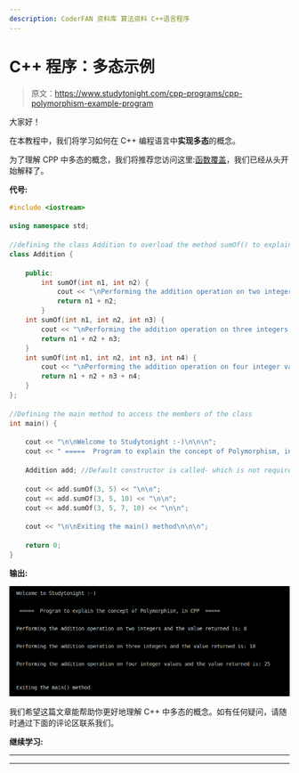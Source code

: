 ```yaml
---
description: CoderFAN 资料库 算法资料 C++语言程序
---
```


# C++ 程序：多态示例

> 原文：<https://www.studytonight.com/cpp-programs/cpp-polymorphism-example-program>

大家好！

在本教程中，我们将学习如何在 C++ 编程语言中**实现多态**的概念。

为了理解 CPP 中多态的概念，我们将推荐您访问这里:[函数覆盖](https://www.studytonight.com/cpp/function-overriding.php)，我们已经从头开始解释了。

**代号:**

```cpp
#include <iostream>

using namespace std;

//defining the class Addition to overload the method sumOf() to explain the concept of Polymorphism
class Addition {

    public:
        int sumOf(int n1, int n2) {
            cout << "\nPerforming the addition operation on two integers and the value returned is: ";
            return n1 + n2;
        }
    int sumOf(int n1, int n2, int n3) {
        cout << "\nPerforming the addition operation on three integers and the value returned is: ";
        return n1 + n2 + n3;
    }
    int sumOf(int n1, int n2, int n3, int n4) {
        cout << "\nPerforming the addition operation on four integer values and the value returned is: ";
        return n1 + n2 + n3 + n4;
    }
};

//Defining the main method to access the members of the class
int main() {

    cout << "\n\nWelcome to Studytonight :-)\n\n\n";
    cout << " =====  Program to explain the concept of Polymorphism, in CPP  ===== \n\n";

    Addition add; //Default constructor is called- which is not required to be written explicitly

    cout << add.sumOf(3, 5) << "\n\n";
    cout << add.sumOf(3, 5, 10) << "\n\n";
    cout << add.sumOf(3, 5, 7, 10) << "\n\n";

    cout << "\n\nExiting the main() method\n\n\n";

    return 0;
}
```

**输出:**

![C++ polymorphism](img/0b44b83292923da96f217a2fe3b618a6.png)

我们希望这篇文章能帮助你更好地理解 C++ 中多态的概念。如有任何疑问，请随时通过下面的评论区联系我们。

**继续学习:**

* * *

* * *